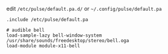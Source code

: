 edit `/etc/pulse/default.pa.d/` or `~/.config/pulse/default.pa`

```
.include /etc/pulse/default.pa

# audible bell
load-sample-lazy bell-window-system /usr/share/sounds/freedesktop/stereo/bell.oga
load-module module-x11-bell
```

